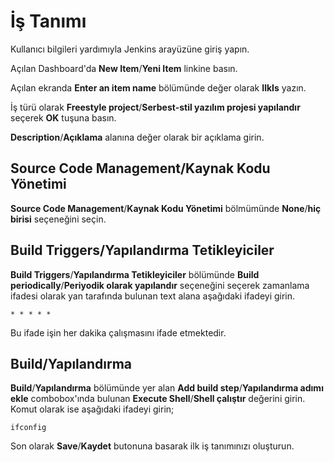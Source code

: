 # İş Tanımı

Kullanıcı bilgileri yardımıyla Jenkins arayüzüne giriş yapın.

Açılan Dashboard'da **New Item**/**Yeni Item** linkine basın.

Açılan ekranda **Enter an item name** bölümünde değer olarak **IlkIs** yazın.

İş türü olarak **Freestyle project**/**Serbest-stil yazılım projesi yapılandır** seçerek **OK** tuşuna basın.

**Description**/**Açıklama** alanına değer olarak bir açıklama girin.

## Source Code Management/Kaynak Kodu Yönetimi

**Source Code Management**/**Kaynak Kodu Yönetimi** bölmümünde **None**/**hiç birisi** seçeneğini seçin.

## Build Triggers/Yapılandırma Tetikleyiciler

**Build Triggers**/**Yapılandırma Tetikleyiciler** bölümünde **Build periodically**/**Periyodik olarak yapılandır** seçeneğini seçerek zamanlama ifadesi olarak yan tarafında bulunan text alana aşağıdaki ifadeyi girin.

`* * * * *`

Bu ifade işin her dakika çalışmasını ifade etmektedir.

## Build/Yapılandırma

**Build**/**Yapılandırma** bölümünde yer alan **Add build step**/**Yapılandırma adımı ekle** combobox'ında bulunan **Execute Shell**/**Shell çalıştır** değerini girin. Komut olarak ise aşağıdaki ifadeyi girin;

`ifconfig`

Son olarak **Save**/**Kaydet** butonuna basarak ilk iş tanımınızı oluşturun.